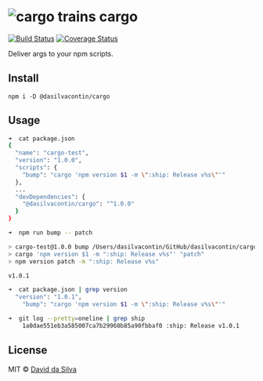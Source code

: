 ![cargo trains](https://pixabay.com/static/uploads/photo/2014/05/03/17/22/goods-station-337142_960_720.jpg)
cargo
==============

[![Build Status](https://travis-ci.org/dasilvacontin/cargo.svg?branch=master)](https://travis-ci.org/dasilvacontin/cargo)
[![Coverage Status](https://coveralls.io/repos/github/dasilvacontin/cargo/badge.svg?branch=master)](https://coveralls.io/github/dasilvacontin/cargo?branch=master)

Deliver args to your npm scripts.

## Install

```
npm i -D @dasilvacontin/cargo
```

## Usage

```bash
➜  cat package.json
{
  "name": "cargo-test",
  "version": "1.0.0",
  "scripts": {
    "bump": "cargo 'npm version $1 -m \":ship: Release v%s\"'"
  },
  ...
  "devDependencies": {
    "@dasilvacontin/cargo": "^1.0.0"
  }
}

➜  npm run bump -- patch

> cargo-test@1.0.0 bump /Users/dasilvacontin/GitHub/dasilvacontin/cargo-test
> cargo 'npm version $1 -m ":ship: Release v%s"' "patch"
> npm version patch -m ":ship: Release v%s"

v1.0.1

➜  cat package.json | grep version
  "version": "1.0.1",
    "bump": "cargo 'npm version $1 -m \":ship: Release v%s\"'"

➜  git log --pretty=oneline | grep ship
    1a0dae551eb3a585007ca7b29960b85a90fbbaf0 :ship: Release v1.0.1
```

## License

MIT © [David da Silva]

[David da Silva]: https://dasilvacont.in
